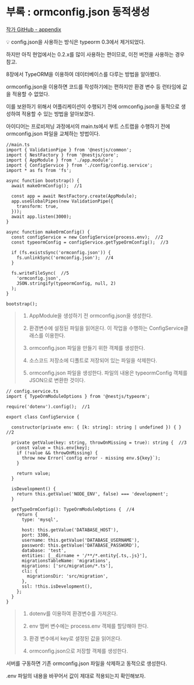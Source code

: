 # 부록 : ormconfig.json 동적생성

[작가 GitHub - appendix](https://github.com/dextto/book-nestjs-backend/tree/main/appendix/1%20-%20ormconfig)

<aside>
💡 config.json을 사용하는 방식은 typeorm 0.3에서 제거되었다.

하지만 아직 현업에서는 0.2.x를 많이 사용하는 편이므로, 이전 버전을 사용하는 경우 참고.

</aside>

8장에서 TypeORM을 이용하여 데이터베이스를 다루는 방법을 알아봤다.

ormconfig.json을 이용하면 코드를 작성하기에는 편하지만 환경 변수 등 런타임에 값을 적용할 수 없었다.

이를 보완하기 위해서 어플리케이션이 수행되기 전에 ormconfig.json을 동적으로 생성하여 적용할 수 있는 방법을 알아보겠다.

아이디어는 프로비저닝 과정에서의 main.ts에서 부트 스트랩을 수행하기 전에 ormconfig.json 파일을 교체하는 방법이다.

```tsx
//main.ts
import { ValidationPipe } from '@nestjs/common';
import { NestFactory } from '@nestjs/core';
import { AppModule } from './app.module';
import { ConfigService } from './config/config.service';
import * as fs from 'fs';

async function bootstrap() {
  await makeOrmConfig();  //1

  const app = await NestFactory.create(AppModule);
  app.useGlobalPipes(new ValidationPipe({
    transform: true,
  }));
  await app.listen(3000);
}

async function makeOrmConfig() {
  const configService = new ConfigService(process.env);  //2
  const typeormConfig = configService.getTypeOrmConfig();  //3

  if (fs.existsSync('ormconfig.json')) {
    fs.unlinkSync('ormconfig.json');  //4
  }

  fs.writeFileSync(  //5
    'ormconfig.json',
    JSON.stringify(typeormConfig, null, 2)
  );
}

bootstrap();
```

> 1) AppModule을 생성하기 전 ormconfig.json을 생성한다.
> 
> 
> 2) 환경변수에 설정된 파일을 읽어온다. 이 작업을 수행하는 ConfigService클래스를 이용한다.
> 
> 3) ormconfig.json 파일을 만들기 위한 객체를 생성한다.
> 
> 4) 소스코드 저장소에 디폴트로 저장되어 있는 파일을 삭제한다.
> 
> 5) ormconfig.json 파일을 생성한다. 파일의 내용은 typeormConfig 객체를 JSON으로 변환한 것이다.
> 

```tsx
// config.service.ts
import { TypeOrmModuleOptions } from '@nestjs/typeorm';

require('dotenv').config();  //1

export class ConfigService {

  constructor(private env: { [k: string]: string | undefined }) { }  //2

  private getValue(key: string, throwOnMissing = true): string {  //3
    const value = this.env[key];
    if (!value && throwOnMissing) {
      throw new Error(`config error - missing env.${key}`);
    }

    return value;
  }

  isDevelopment() {
    return this.getValue('NODE_ENV', false) === 'development';
  }

  getTypeOrmConfig(): TypeOrmModuleOptions {  //4
    return {
      type: 'mysql',

      host: this.getValue('DATABASE_HOST'),
      port: 3306,
      username: this.getValue('DATABASE_USERNAME'),
      password: this.getValue('DATABASE_PASSWORD'),
      database: 'test',
      entities: [__dirname + '/**/*.entity{.ts,.js}'],
      migrationsTableName: 'migrations',
      migrations: ['src/migration/*.ts'],
      cli: {
        migrationsDir: 'src/migration',
      },
      ssl: !this.isDevelopment(),
    };
  }
}
```

> 1) dotenv를 이용하여 환경변수를 가져온다.
> 
> 
> 2) env 멤버 변수에는 process.env 객체를 할당해야 한다.
> 
> 3) 환경 변수에서 key로 셜정된 값을 읽어온다.
> 
> 4) ormconfig.json으로 저장할 객체를 생성한다.
> 

서버를 구동하면 기존 ormconfig.json 파일을 삭제하고 동적으로 생성한다. 

.env 파일의 내용을 바꾸어서 값이 제대로 적용되는지 확인해보자.